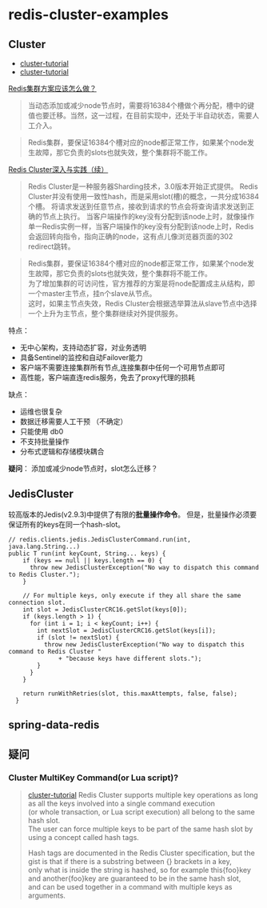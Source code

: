 # redis-cluster-examples


## Cluster
- [cluster-tutorial](https://redis.io/topics/cluster-tutorial)
- [cluster-tutorial](http://www.redis.cn/topics/cluster-tutorial.html)

[Redis集群方案应该怎么做？](https://www.zhihu.com/question/21419897)
> 当动态添加或减少node节点时，需要将16384个槽做个再分配，槽中的键值也要迁移。当然，这一过程，在目前实现中，还处于半自动状态，需要人工介入。

> Redis集群，要保证16384个槽对应的node都正常工作，如果某个node发生故障，那它负责的slots也就失效，整个集群将不能工作。

[Redis Cluster深入与实践（续）](https://www.jianshu.com/p/ee76b717f88c)
> Redis Cluster是一种服务器Sharding技术，3.0版本开始正式提供。
> Redis Cluster并没有使用一致性hash，而是采用slot(槽)的概念，一共分成16384个槽。
> 将请求发送到任意节点，接收到请求的节点会将查询请求发送到正确的节点上执行。
> 当客户端操作的key没有分配到该node上时，就像操作单一Redis实例一样，当客户端操作的key没有分配到该node上时，Redis会返回转向指令，指向正确的node，这有点儿像浏览器页面的302 redirect跳转。

> Redis集群，要保证16384个槽对应的node都正常工作，如果某个node发生故障，那它负责的slots也就失效，整个集群将不能工作。  
> 为了增加集群的可访问性，官方推荐的方案是将node配置成主从结构，即一个master主节点，挂n个slave从节点。  
> 这时，如果主节点失效，Redis Cluster会根据选举算法从slave节点中选择一个上升为主节点，整个集群继续对外提供服务。


特点：
  - 无中心架构，支持动态扩容，对业务透明
  - 具备Sentinel的监控和自动Failover能力
  - 客户端不需要连接集群所有节点,连接集群中任何一个可用节点即可
  - 高性能，客户端直连redis服务，免去了proxy代理的损耗

缺点：
  - 运维也很复杂
  - 数据迁移需要人工干预 （不确定）
  - 只能使用 db0
  - 不支持批量操作
  - 分布式逻辑和存储模块耦合


**疑问**：
  添加或减少node节点时，slot怎么迁移？


## JedisCluster
较高版本的Jedis(v2.9.3)中提供了有限的**批量操作命令**。
但是，批量操作必须要保证所有的keys在同一个hash-slot。
```
// redis.clients.jedis.JedisClusterCommand.run(int, java.lang.String...)
public T run(int keyCount, String... keys) {
    if (keys == null || keys.length == 0) {
      throw new JedisClusterException("No way to dispatch this command to Redis Cluster.");
    }

    // For multiple keys, only execute if they all share the same connection slot.
    int slot = JedisClusterCRC16.getSlot(keys[0]);
    if (keys.length > 1) {
      for (int i = 1; i < keyCount; i++) {
        int nextSlot = JedisClusterCRC16.getSlot(keys[i]);
        if (slot != nextSlot) {
          throw new JedisClusterException("No way to dispatch this command to Redis Cluster "
              + "because keys have different slots.");
        }
      }
    }

    return runWithRetries(slot, this.maxAttempts, false, false);
  }
```

## spring-data-redis


## 疑问
###
### Cluster MultiKey Command(or Lua script)?
> [cluster-tutorial](https://redis.io/topics/cluster-tutorial)
> Redis Cluster supports multiple key operations as long as all the keys involved into a single command execution  
> (or whole transaction, or Lua script execution) all belong to the same hash slot.  
> The user can force multiple keys to be part of the same hash slot by using a concept called hash tags.
>
> Hash tags are documented in the Redis Cluster specification, but the gist is that if there is a substring between {} brackets in a key,  
> only what is inside the string is hashed, so for example this{foo}key and another{foo}key are guaranteed to be in the same hash slot,  
> and can be used together in a command with multiple keys as arguments.